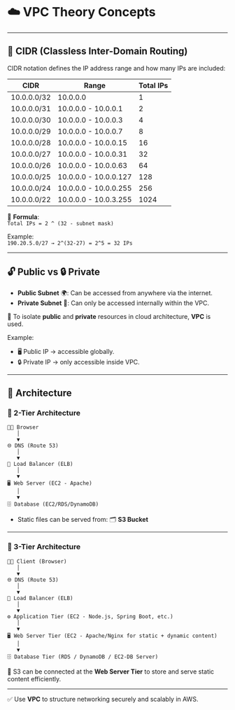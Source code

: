 
# ☁️ VPC Theory Concepts

---

## 📌 CIDR (Classless Inter-Domain Routing)

CIDR notation defines the IP address range and how many IPs are included:

| CIDR         | Range                     | Total IPs |
|--------------|---------------------------|-----------|
| 10.0.0.0/32  | 10.0.0.0                  | 1         |
| 10.0.0.0/31  | 10.0.0.0 - 10.0.0.1       | 2         |
| 10.0.0.0/30  | 10.0.0.0 - 10.0.0.3       | 4         |
| 10.0.0.0/29  | 10.0.0.0 - 10.0.0.7       | 8         |
| 10.0.0.0/28  | 10.0.0.0 - 10.0.0.15      | 16        |
| 10.0.0.0/27  | 10.0.0.0 - 10.0.0.31      | 32        |
| 10.0.0.0/26  | 10.0.0.0 - 10.0.0.63      | 64        |
| 10.0.0.0/25  | 10.0.0.0 - 10.0.0.127     | 128       |
| 10.0.0.0/24  | 10.0.0.0 - 10.0.0.255     | 256       |
| 10.0.0.0/22  | 10.0.0.0 - 10.0.3.255     | 1024      |

🧠 **Formula**:  
`Total IPs = 2 ^ (32 - subnet mask)`

Example:  
`190.20.5.0/27 → 2^(32-27) = 2^5 = 32 IPs`

---

## 🔓 Public vs 🔒 Private

- **Public Subnet** 🌍: Can be accessed from anywhere via the internet.
- **Private Subnet** 🏢: Can only be accessed internally within the VPC.

🎯 To isolate **public** and **private** resources in cloud architecture, **VPC** is used.

Example:
- 🖥️ Public IP → accessible globally.
- 🔒 Private IP → only accessible inside VPC.

---

## 🧱 Architecture

### 🧩 2-Tier Architecture

```text
🧑‍💻 Browser
   │
   ▼
🌐 DNS (Route 53)
   │
   ▼
🧰 Load Balancer (ELB)
   │
   ▼
🖥️ Web Server (EC2 - Apache)
   │
   ▼
🗄️ Database (EC2/RDS/DynamoDB)
```

- Static files can be served from: 🗂️ **S3 Bucket**

---

### 🧩 3-Tier Architecture

```text
🧑‍💻 Client (Browser)
   │
   ▼
🌐 DNS (Route 53)
   │
   ▼
🧰 Load Balancer (ELB)
   │
   ▼
⚙️ Application Tier (EC2 - Node.js, Spring Boot, etc.)
   │
   ▼
🖥️ Web Server Tier (EC2 - Apache/Nginx for static + dynamic content)
   │
   ▼
🗄️ Database Tier (RDS / DynamoDB / EC2-DB Server)
```

🎯 S3 can be connected at the **Web Server Tier** to store and serve static content efficiently.

---

✅ Use **VPC** to structure networking securely and scalably in AWS.
